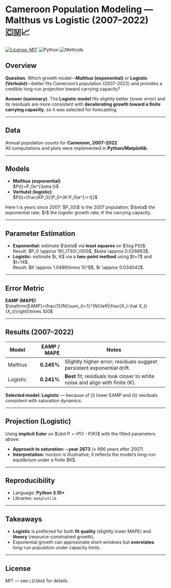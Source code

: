 # Cameroon Population Modeling — Malthus vs Logistic (2007–2022) 🇨🇲📈
[![License: MIT](https://img.shields.io/badge/License-MIT-yellow.svg)](https://opensource.org/licenses/MIT)
![Python](https://img.shields.io/badge/Python-3.10+-blue)
![Methods](https://img.shields.io/badge/Models-Malthus%20%7C%20Logistic-green)

## Overview
**Question.** Which growth model—**Malthus (exponential)** or **Logistic (Verhulst)**—better fits Cameroon’s population (2007–2022) and provides a credible long-run projection toward carrying capacity?

**Answer (summary).** The **Logistic model** fits slightly better (lower error) and its residuals are more consistent with **decelerating growth toward a finite carrying capacity**, so it was selected for forecasting.

---

## Data
Annual population counts for **Cameroon, 2007–2022**.  
All computations and plots were implemented in **Python/Matplotlib**.

---

## Models
- **Malthus (exponential)**  
  $P(t)=P_0e^{\beta t}\$
- **Verhulst (logistic)**  
  $P(t)=\frac{KP_0}{P_0+(K-P_0)e^{-r t}}\$

Here t is years since 2007; $P_{0}\$ is the 2007 population; $\beta\$ the exponential rate; $r\$ the logistic growth rate; $K$ the carrying capacity.

---

## Parameter Estimation
- **Exponential:** estimate $\beta\$ via **least squares** on $\log P(t)\$.  
  Result: $P_0 \approx 18{,}730{,}000\$, $beta \approx 0.026663\$.
- **Logistic:** estimate $r, K\$ via a **two-point method** using $t=7\$ and $t=14\$.  
  Result: $K \approx 1.0488\times 10^8\$, $r \approx 0.034042\$.

---

## Error Metric
**EAMP (MAPE)**  
$\mathrm{EAMP}=\frac{1}{N}\sum_{t=1}^{N}\left|\frac{X_t-\hat X_t}{X_t}\right|\times 100\$

---

## Results (2007–2022)
| Model     | EAMP / MAPE | Notes |
|-----------|-------------:|------|
| Malthus   | **0.245%**   | Slightly higher error; residuals suggest persistent exponential drift. |
| Logistic  | **0.241%**   | **Best** fit; residuals look closer to white noise and align with finite \(K\). |

**Selected model:** **Logistic** — because of (i) lower EAMP and (ii) residuals consistent with saturation dynamics.

---

## Projection (Logistic)
Using **implicit Euler** on $\dot P = rP(1 - P/K)\$ with the fitted parameters above:
- **Approach to saturation:** ~**year 2673** (≈ 666 years after 2007)
- **Interpretation:** horizon is illustrative; it reflects the model’s long-run equilibrium under a finite $K\$.

---

## Reproducibility
- Language: **Python 3.10+**
- Libraries: `matplotlib`

---

## Takeaways
- **Logistic** is preferred for both **fit quality** (slightly lower MAPE) and **theory** (resource-constrained growth).  
- Exponential growth can approximate short windows but **overstates** long-run population under capacity limits.

---

## License
MIT — see `LICENSE` for details.

